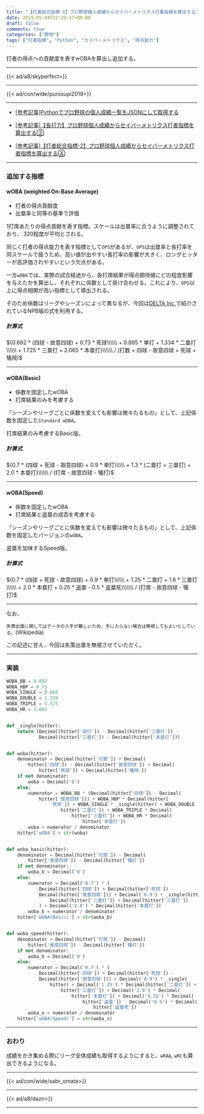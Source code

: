 ```yaml
---
title: "【打者総合指標-1】プロ野球個人成績からセイバーメトリクス打者指標を算出する①"
date: 2019-05-04T22:25:17+09:00
draft: false
comments: true
categories: ["野球"]
tags: ["打者指標", "Python", "セイバーメトリクス", "得点能力"]
---
```


打者の得点への貢献度を表すwOBAを算出し追加する。

<!--more-->

---

{{< ad/a8/skyperfect>}}

---

{{< ad/con/wide/purosupi2019>}}

---

- [[参考記事]Pythonでプロ野球の個人成績一覧をJSONにして取得する](https://www.ted027.com/post/python-personal-records)

- [[参考記事]【長打力】プロ野球個人成績からセイバーメトリクス打者指標を算出する②](https://www.ted027.com/post/sabr-3)

- [[参考記事]【打者総合指標-2】プロ野球個人成績からセイバーメトリクス打者指標を算出する④](https://www.ted027.com/post/sabr-5)

---

### 追加する指標

#### wOBA (weighted On-Base Average)

- 打者の得点貢献度
- 出塁率と同等の基準で評価

1打席あたりの得点貢献を表す指標。スケールは出塁率に合うように調整されており、.320程度が平均とされる。

同じく打者の得点能力を表す指標として`OPS`があるが、`OPS`は出塁率と長打率を同スケールで扱うため、高い値が出やすい長打率の影響が大きく、ロングヒッターが高評価されやすいという欠点がある。

一方`wOBA`では、実際の試合経過から、各打席結果が得点期待値にどの程度影響を与えたかを算出し、それぞれに係数として掛け合わせる。これにより、`OPS`以上に得点相関が高い指標として導出される。

そのため係数はリーグやシーズンによって異なるが、今回は[DELTA Inc.](https://1point02.jp/op/gnav/glossary/gls_explanation.aspx?eid=20004)で紹介されているNPB版の式を利用する。

##### 計算式

${0.692 * (四球 - 故意四球) + 0.73 * 死球\\\\\\ + 0.865 * 単打 + 1.334 * 二塁打\\\\\\ + 1.725 * 三塁打 + 2.065 * 本塁打}\\\\\\ / (打数 + 四球 - 故意四球 + 死球 + 犠飛)$

---

#### wOBA(Basic)

- 係数を固定したwOBA
- 打席結果のみを考慮する

「シーズンやリーグごとに係数を変えても影響は微々たるもの」として、上記係数を固定した`Standard wOBA`。

打席結果のみ考慮するBasic版。

##### 計算式

${0.7 * (四球 + 死球 - 故意四球) + 0.9 * 単打\\\\\\ + 1.3 * (二塁打 + 三塁打) + 2.0 * 本塁打}\\\\\\ / (打席 - 故意四球 - 犠打)$

---

#### wOBA(Speed)

- 係数を固定したwOBA
- 打席結果と盗塁の成否を考慮する

「シーズンやリーグごとに係数を変えても影響は微々たるもの」として、上記係数を固定したバージョンの`wOBA`。

盗塁を加味するSpeed版。

##### 計算式

$(0.7 * (四球 + 死球 - 故意四球) + 0.9 * 単打\\\\\\ + 1.25 * 二塁打 + 1.6 * 三塁打\\\\\\ + 2.0 * 本塁打 + 0.25 * 盗塁 - 0.5 * 盗塁死)\\\\\\ / (打席 - 故意四球 - 犠打)$

---

なお、

`失策出塁に関してはデータの入手が難しいため、手に入らない場合は無視してもよいとしている。`(Wikipedia)

この記述に甘え、今回は失策出塁を無視させていただく。

---

### 実装

```py:sabr.py
WOBA_BB = 0.692
WOBA_HBP = 0.73
WOBA_SINGLE = 0.865
WOBA_DOUBLE = 1.334
WOBA_TRIPLE = 1.725
WOBA_HR = 2.065


def _single(hitter):
    return (Decimal(hitter['安打']) - Decimal(hitter['二塁打']) -
            Decimal(hitter['三塁打']) - Decimal(hitter['本塁打']))


def woba(hitter):
    denominator = Decimal(hitter['打数']) + Decimal(
        hitter['四球']) - Decimal(hitter['故意四球']) + Decimal(
            hitter['死球']) + Decimal(hitter['犠飛'])
    if not denominator:
        woba = Decimal('0')
    else:
        numerator = WOBA_BB * (Decimal(hitter['四球']) - Decimal(
            hitter['故意四球'])) + WOBA_HBP * Decimal(hitter[
                '死球']) + WOBA_SINGLE * _single(hitter) + WOBA_DOUBLE * Decimal(
                    hitter['二塁打']) + WOBA_TRIPLE * Decimal(
                        hitter['三塁打']) + WOBA_HR * Decimal(
                            hitter['本塁打'])
        woba = numerator / denominator
    hitter['wOBA'] = str(woba)


def woba_basic(hitter):
    denominator = Decimal(hitter['打席']) - Decimal(
        hitter['故意四球']) - Decimal(hitter['犠打'])
    if not denominator:
        woba_b = Decimal('0')
    else:
        numerator = Decimal('0.7') * (
            Decimal(hitter['四球']) + Decimal(hitter['死球']) -
            Decimal(hitter['故意四球'])) + Decimal('0.9') * _single(hitter) + Decimal('1.3') * (
                Decimal(hitter['二塁打']) + Decimal(hitter['三塁打'])
            ) + Decimal('2.0') * Decimal(hitter['本塁打'])
        woba_b = numerator / denominator
    hitter['wOBA(Basic)'] = str(woba_b)


def woba_speed(hitter):
    denominator = Decimal(hitter['打席']) - Decimal(
        hitter['故意四球']) - Decimal(hitter['犠打'])
    if not denominator:
        woba_b = Decimal('0')
    else:
        numerator = Decimal('0.7') * (
            Decimal(hitter['四球']) + Decimal(hitter['死球']) -
            Decimal(hitter['故意四球'])) + Decimal('0.9') * _single(
                hitter) + Decimal('1.25') * Decimal(hitter['二塁打']) + Decimal('1.6') * Decimal(
                    hitter['三塁打']) + Decimal('2.0') * Decimal(
                        hitter['本塁打']) + Decimal('0.25') * Decimal(
                            hitter['盗塁']) - Decimal('0.5') * Decimal(
                                hitter['盗塁死'])
        woba_s = numerator / denominator
    hitter['wOBA(Speed)'] = str(woba_s)
```

---

### おわり

成績をかき集める際にリーグ全体成績も取得するようにすると、`wRAA`, `wRC`も算出できるようになる。

---

{{< ad/con/wide/sabr_omata>}}

---

{{< ad/a8/dazn>}}

---